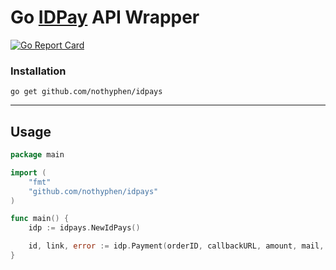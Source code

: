 # Go [IDPay](https://idpay.ir/) API Wrapper

[![Go Report Card](https://goreportcard.com/badge/github.com/nothyphen/idpays)](https://goreportcard.com/report/github.com/nothyphen/idpays)

### Installation
```
go get github.com/nothyphen/idpays
```


------

## Usage

```go
package main

import (
    "fmt"
    "github.com/nothyphen/idpays"
)

func main() {
    idp := idpays.NewIdPays()

    id, link, error := idp.Payment(orderID, callbackURL, amount, mail, phone, desc)
}
```